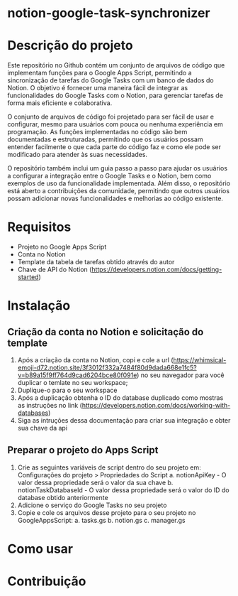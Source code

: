 # notion-google-task-synchronizer

# Descrição do projeto

Este repositório no Github contém um conjunto de arquivos de código que implementam funções para o Google Apps Script, permitindo a sincronização de tarefas do Google Tasks com um banco de dados do Notion. O objetivo é fornecer uma maneira fácil de integrar as funcionalidades do Google Tasks com o Notion, para gerenciar tarefas de forma mais eficiente e colaborativa.

O conjunto de arquivos de código foi projetado para ser fácil de usar e configurar, mesmo para usuários com pouca ou nenhuma experiência em programação. As funções implementadas no código são bem documentadas e estruturadas, permitindo que os usuários possam entender facilmente o que cada parte do código faz e como ele pode ser modificado para atender às suas necessidades.

O repositório também inclui um guia passo a passo para ajudar os usuários a configurar a integração entre o Google Tasks e o Notion, bem como exemplos de uso da funcionalidade implementada. Além disso, o repositório está aberto a contribuições da comunidade, permitindo que outros usuários possam adicionar novas funcionalidades e melhorias ao código existente.

# Requisitos

- Projeto no Google Apps Script
- Conta no Notion
- Template da tabela de tarefas obtido através do autor
- Chave de API do Notion (https://developers.notion.com/docs/getting-started)

# Instalação

## Criação da conta no Notion e solicitação do template
1. Após a criação da conta no Notion, copi e cole a url (https://whimsical-emoji-d72.notion.site/3f3012f332a7484f80d9dada668e1fc5?v=b89a15f9ff764d9cad6204bce80f091e) no seu navegador para você duplicar o temlate no seu workspace;
2. Duplique-o para o seu workspace
3. Após a duplicação obtenha o ID do database duplicado como mostras as instruções no link (https://developers.notion.com/docs/working-with-databases)
4. Siga as intruções dessa documentação para criar sua integração e obter sua chave da api

## Preparar o projeto do Apps Script
1. Crie as seguintes variáveis de script dentro do seu projeto em: Configurações do projeto > Propriedades do Script
  a. notionApiKey - O valor dessa propriedade será o valor da sua chave
  b. notionTaskDatabaseId - O valor dessa propriedade será o valor do ID do database obtido anteriormente
2. Adicione o serviço do Google Tasks no seu projeto
3. Copie e cole os arquivos desse projeto para o seu projeto no GoogleAppsScript:
  a. tasks.gs
  b. notion.gs
  c. manager.gs


# Como usar


# Contribuição
